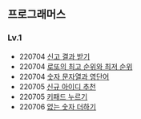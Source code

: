 ## 프로그래머스
### Lv.1
* 220704  [신고 결과 받기](https://github.com/youngAaaaa/-/blob/main/%E1%84%89%E1%85%B5%E1%86%AB%E1%84%80%E1%85%A9%20%E1%84%80%E1%85%A7%E1%86%AF%E1%84%80%E1%85%AA%20%E1%84%87%E1%85%A1%E1%86%AE%E1%84%80%E1%85%B5.swift)
* 220704  [로또의 최고 순위와 최저 순위](https://github.com/youngAaaaa/algorithm/blob/7cc9701514b26c46d474f6bf2da8315f2a0cfa1e/%E1%84%85%E1%85%A9%E1%84%84%E1%85%A9%E1%84%8B%E1%85%B4%20%E1%84%8E%E1%85%AC%E1%84%80%E1%85%A9%20%E1%84%89%E1%85%AE%E1%86%AB%E1%84%8B%E1%85%B1%E1%84%8B%E1%85%AA%20%E1%84%8E%E1%85%AC%E1%84%8C%E1%85%A5%20%E1%84%89%E1%85%AE%E1%86%AB%E1%84%8B%E1%85%B1.swift)
* 220704  [숫자 문자열과 영단어](https://github.com/youngAaaaa/algorithm/blob/41e1dffe34ec2d8771e177bc5004e664cc013719/%E1%84%89%E1%85%AE%E1%86%BA%E1%84%8C%E1%85%A1%20%E1%84%86%E1%85%AE%E1%86%AB%E1%84%8C%E1%85%A1%E1%84%8B%E1%85%A7%E1%86%AF%E1%84%80%E1%85%AA%20%E1%84%8B%E1%85%A7%E1%86%BC%E1%84%83%E1%85%A1%E1%86%AB%E1%84%8B%E1%85%A5.swift)
* 220705 [신규 아이디 추천](https://github.com/youngAaaaa/algorithm/blob/f911a81b8a26d3e0401d20cb5e2d34d53534c2fa/%E1%84%89%E1%85%B5%E1%86%AB%E1%84%80%E1%85%B2%20%E1%84%8B%E1%85%A1%E1%84%8B%E1%85%B5%E1%84%83%E1%85%B5%20%E1%84%8E%E1%85%AE%E1%84%8E%E1%85%A5%E1%86%AB.swift)
* 220705 [키패드 누르기](https://github.com/youngAaaaa/algorithm/blob/f911a81b8a26d3e0401d20cb5e2d34d53534c2fa/%E1%84%8F%E1%85%B5%E1%84%91%E1%85%A2%E1%84%83%E1%85%B3%20%E1%84%82%E1%85%AE%E1%84%85%E1%85%B3%E1%84%80%E1%85%B5.swift)
* 220706 [없는 숫자 더하기](https://github.com/youngAaaaa/algorithm/blob/f911a81b8a26d3e0401d20cb5e2d34d53534c2fa/%E1%84%8B%E1%85%A5%E1%86%B9%E1%84%82%E1%85%B3%E1%86%AB%20%E1%84%89%E1%85%AE%E1%86%BA%E1%84%8C%E1%85%A1%20%E1%84%83%E1%85%A5%E1%84%92%E1%85%A1%E1%84%80%E1%85%B5.swift)
